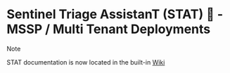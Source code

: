 # Sentinel Triage AssistanT (STAT) :hospital: - MSSP / Multi Tenant Deployments

> [!NOTE]
> STAT documentation is now located in the built-in [Wiki](https://github.com/briandelmsft/SentinelAutomationModules/wiki/MSSP)
